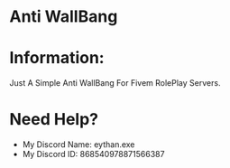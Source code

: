 # Anti WallBang

# Information:
Just A Simple Anti WallBang For Fivem RolePlay Servers.

# Need Help?
- My Discord Name: eythan.exe
- My Discord ID: 868540978871566387